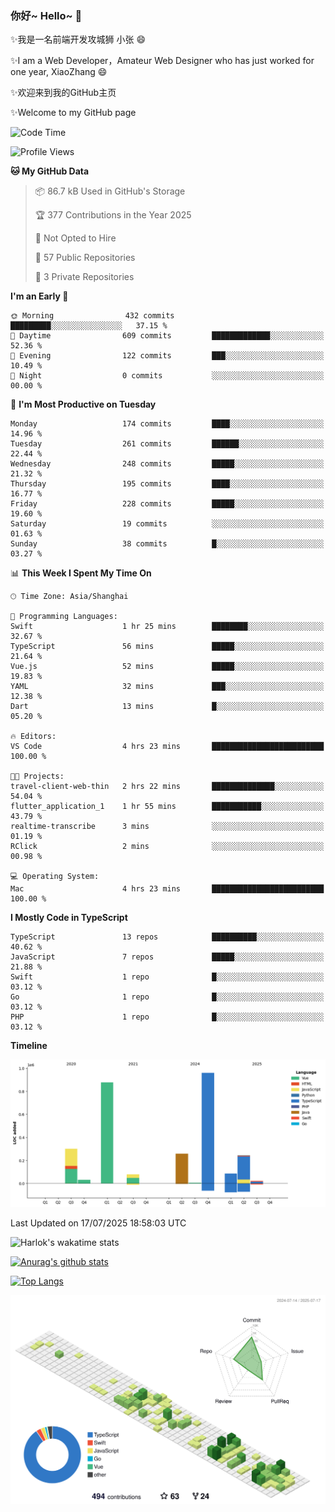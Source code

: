 ### 你好~ Hello~ 👋

✨我是一名前端开发攻城狮 小张 😄

✨I am a Web Developer，Amateur Web Designer who has just worked for one year, XiaoZhang 😄

✨欢迎来到我的GitHub主页

✨Welcome to my GitHub page
<!--
**7148505/7148505** is a ✨ _special_ ✨ repository because its `README.md` (this file) appears on your GitHub profile.

Here are some ideas to get you started:

- 🔭 I’m currently working on ...
- 🌱 I’m currently learning ...
- 👯 I’m looking to collaborate on ...
- 🤔 I’m looking for help with ...
- 💬 Ask me about ...
- 📫 How to reach me: ...
- 😄 Pronouns: ...
- ⚡ Fun fact: ...
-->

<!--START_SECTION:waka-->
![Code Time](http://img.shields.io/badge/Code%20Time-2%2C767%20hrs%2026%20mins-blue)

![Profile Views](http://img.shields.io/badge/Profile%20Views-1-blue)

**🐱 My GitHub Data** 

> 📦 86.7 kB Used in GitHub's Storage 
 > 
> 🏆 377 Contributions in the Year 2025
 > 
> 🚫 Not Opted to Hire
 > 
> 📜 57 Public Repositories 
 > 
> 🔑 3 Private Repositories 
 > 
**I'm an Early 🐤** 

```text
🌞 Morning                432 commits         █████████░░░░░░░░░░░░░░░░   37.15 % 
🌆 Daytime                609 commits         █████████████░░░░░░░░░░░░   52.36 % 
🌃 Evening                122 commits         ███░░░░░░░░░░░░░░░░░░░░░░   10.49 % 
🌙 Night                  0 commits           ░░░░░░░░░░░░░░░░░░░░░░░░░   00.00 % 
```
📅 **I'm Most Productive on Tuesday** 

```text
Monday                   174 commits         ████░░░░░░░░░░░░░░░░░░░░░   14.96 % 
Tuesday                  261 commits         ██████░░░░░░░░░░░░░░░░░░░   22.44 % 
Wednesday                248 commits         █████░░░░░░░░░░░░░░░░░░░░   21.32 % 
Thursday                 195 commits         ████░░░░░░░░░░░░░░░░░░░░░   16.77 % 
Friday                   228 commits         █████░░░░░░░░░░░░░░░░░░░░   19.60 % 
Saturday                 19 commits          ░░░░░░░░░░░░░░░░░░░░░░░░░   01.63 % 
Sunday                   38 commits          █░░░░░░░░░░░░░░░░░░░░░░░░   03.27 % 
```


📊 **This Week I Spent My Time On** 

```text
🕑︎ Time Zone: Asia/Shanghai

💬 Programming Languages: 
Swift                    1 hr 25 mins        ████████░░░░░░░░░░░░░░░░░   32.67 % 
TypeScript               56 mins             █████░░░░░░░░░░░░░░░░░░░░   21.64 % 
Vue.js                   52 mins             █████░░░░░░░░░░░░░░░░░░░░   19.83 % 
YAML                     32 mins             ███░░░░░░░░░░░░░░░░░░░░░░   12.38 % 
Dart                     13 mins             █░░░░░░░░░░░░░░░░░░░░░░░░   05.20 % 

🔥 Editors: 
VS Code                  4 hrs 23 mins       █████████████████████████   100.00 % 

🐱‍💻 Projects: 
travel-client-web-thin   2 hrs 22 mins       ██████████████░░░░░░░░░░░   54.04 % 
flutter_application_1    1 hr 55 mins        ███████████░░░░░░░░░░░░░░   43.79 % 
realtime-transcribe      3 mins              ░░░░░░░░░░░░░░░░░░░░░░░░░   01.19 % 
RClick                   2 mins              ░░░░░░░░░░░░░░░░░░░░░░░░░   00.98 % 

💻 Operating System: 
Mac                      4 hrs 23 mins       █████████████████████████   100.00 % 
```

**I Mostly Code in TypeScript** 

```text
TypeScript               13 repos            ██████████░░░░░░░░░░░░░░░   40.62 % 
JavaScript               7 repos             █████░░░░░░░░░░░░░░░░░░░░   21.88 % 
Swift                    1 repo              █░░░░░░░░░░░░░░░░░░░░░░░░   03.12 % 
Go                       1 repo              █░░░░░░░░░░░░░░░░░░░░░░░░   03.12 % 
PHP                      1 repo              █░░░░░░░░░░░░░░░░░░░░░░░░   03.12 % 
```



**Timeline**

![Lines of Code chart](https://raw.githubusercontent.com/littleCareless/littleCareless/master/assets/bar_graph.png)


 Last Updated on 17/07/2025 18:58:03 UTC
<!--END_SECTION:waka-->
![Harlok's wakatime stats](https://github-readme-stats.vercel.app/api/wakatime?username=littleCareless)

[![Anurag's github stats](https://github-readme-stats.vercel.app/api?username=littleCareless)](https://github.com/anuraghazra/github-readme-stats)

[![Top Langs](https://github-readme-stats.vercel.app/api/top-langs/?username=littleCareless&layout=compact)](https://github.com/anuraghazra/github-readme-stats)

![](./profile-3d-contrib/profile-green-animate.svg)

